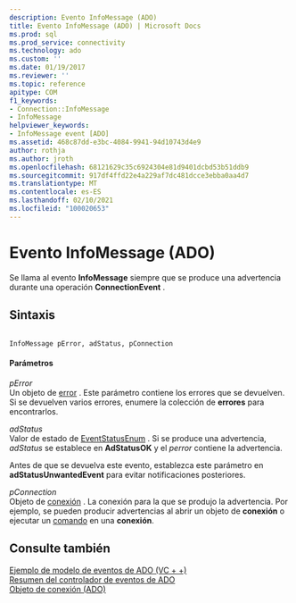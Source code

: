 ```yaml
---
description: Evento InfoMessage (ADO)
title: Evento InfoMessage (ADO) | Microsoft Docs
ms.prod: sql
ms.prod_service: connectivity
ms.technology: ado
ms.custom: ''
ms.date: 01/19/2017
ms.reviewer: ''
ms.topic: reference
apitype: COM
f1_keywords:
- Connection::InfoMessage
- InfoMessage
helpviewer_keywords:
- InfoMessage event [ADO]
ms.assetid: 468c87dd-e3bc-4084-9941-94d10743d4e9
author: rothja
ms.author: jroth
ms.openlocfilehash: 68121629c35c6924304e81d9401dcbd53b51ddb9
ms.sourcegitcommit: 917df4ffd22e4a229af7dc481dcce3ebba0aa4d7
ms.translationtype: MT
ms.contentlocale: es-ES
ms.lasthandoff: 02/10/2021
ms.locfileid: "100020653"
---
```

# <a name="infomessage-event-ado"></a>Evento InfoMessage (ADO)
Se llama al evento **InfoMessage** siempre que se produce una advertencia durante una operación **ConnectionEvent** .  
  
## <a name="syntax"></a>Sintaxis  
  
```  
  
InfoMessage pError, adStatus, pConnection  
```  
  
#### <a name="parameters"></a>Parámetros  
 *pError*  
 Un objeto de [error](./error-object.md) . Este parámetro contiene los errores que se devuelven. Si se devuelven varios errores, enumere la colección de **errores** para encontrarlos.  
  
 *adStatus*  
 Valor de estado de [EventStatusEnum](./eventstatusenum.md) . Si se produce una advertencia, *adStatus* se establece en **AdStatusOK** y el *perror* contiene la advertencia.  
  
 Antes de que se devuelva este evento, establezca este parámetro en **adStatusUnwantedEvent** para evitar notificaciones posteriores.  
  
 *pConnection*  
 Objeto de [conexión](./connection-object-ado.md) . La conexión para la que se produjo la advertencia. Por ejemplo, se pueden producir advertencias al abrir un objeto de **conexión** o ejecutar un [comando](./command-object-ado.md) en una **conexión**.  
  
## <a name="see-also"></a>Consulte también  
 [Ejemplo de modelo de eventos de ADO (VC + +)](./ado-events-model-example-vc.md)   
 [Resumen del controlador de eventos de ADO](../../guide/data/ado-event-handler-summary.md)   
 [Objeto de conexión (ADO)](./connection-object-ado.md)